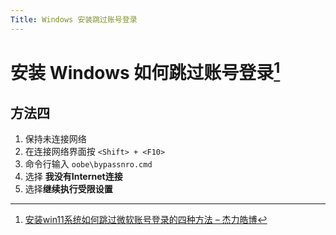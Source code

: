 ```yaml
---
Title: Windows 安装跳过账号登录
---
```


# 安装 Windows 如何跳过账号登录[^1]

## 方法四

1. 保持未连接网络
2. 在连接网络界面按 `<Shift> + <F10>`
3. 命令行输入 `oobe\bypassnro.cmd`
4. 选择 **我没有Internet连接**
5. 选择**继续执行受限设置**



[^1]: [安装win11系统如何跳过微软账号登录的四种方法 – 杰力皓博](https://www.aqwu.net/wp/?p=1523)
